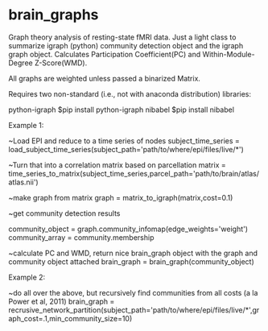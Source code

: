 # brain_graphs
Graph theory analysis of resting-state fMRI data. Just a light class to summarize igraph (python) community detection object and the igraph graph object. Calculates Participation Coefficient(PC) and Within-Module-Degree Z-Score(WMD). 

All graphs are weighted unless passed a binarized Matrix.

Requires two non-standard (i.e., not with anaconda distribution) libraries:

python-igraph $pip install python-igraph
nibabel $pip install nibabel

Example 1:

~Load EPI and reduce to a time series of nodes
subject_time_series = load_subject_time_series(subject_path='path/to/where/epi/files/live/*')

~Turn that into a correlation matrix based on parcellation
matrix = time_series_to_matrix(subject_time_series,parcel_path='path/to/brain/atlas/atlas.nii')

~make graph from matrix
graph = matrix_to_igraph(matrix,cost=0.1)

~get community detection results

community_object = graph.community_infomap(edge_weights='weight')
community_array = community.membership

~calculate PC and WMD, return nice brain_graph object with the graph and community object attached
brain_graph = brain_graph(community_object)

Example 2:

~do all over the above, but recursively find communities from all costs (a la Power et al, 2011)
brain_graph = recrusive_network_partition(subject_path='path/to/where/epi/files/live/*',graph_cost=.1,min_community_size=10)
